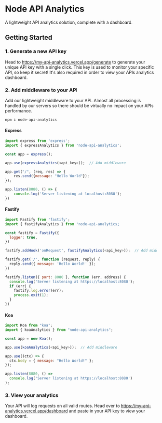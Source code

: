 # Node API Analytics

A lightweight API analytics solution, complete with a dashboard.

## Getting Started

### 1. Generate a new API key

Head to https://my-api-analytics.vercel.app/generate to generate your unique API key with a single click. This key is used to monitor your specific API, so keep it secret! It's also required in order to view your APIs analytics dashboard.

### 2. Add middleware to your API

Add our lightweight middleware to your API. Almost all processing is handled by our servers so there should be virtually no impact on your APIs performance.

```bash
npm i node-api-analytics
```

#### Express

```js
import express from 'express';
import { expressAnalytics } from 'node-api-analytics';

const app = express();

app.use(expressAnalytics(<api_key>));  // Add middleware

app.get("/", (req, res) => {
    res.send({message: "Hello World"});
});

app.listen(8080, () => {
    console.log('Server listening at localhost:8080');
})
```

#### Fastify

```js
import Fastify from 'fastify';
import { fastifyAnalytics } from 'node-api-analytics;

const fastify = Fastify({
  logger: true,
})

fastify.addHook('onRequest', fastifyAnalytics(<api_key>));  // Add middleware

fastify.get('/', function (request, reply) {
  reply.send({ message: 'Hello World!' });
})

fastify.listen({ port: 8080 }, function (err, address) {
  console.log('Server listening at https://localhost:8080');
  if (err) {
    fastify.log.error(err);
    process.exit(1);
  }
})
```

#### Koa

```js
import Koa from "koa";
import { koaAnalytics } from "node-api-analytics";

const app = new Koa();

app.use(koaAnalytics(<api_key>));  // Add middleware

app.use((ctx) => {
  ctx.body = { message: "Hello World!" };
});

app.listen(8080, () =>
  console.log('Server listening at https://localhost:8080')
);
```

### 3. View your analytics

Your API will log requests on all valid routes. Head over to https://my-api-analytics.vercel.app/dashboard and paste in your API key to view your dashboard.
